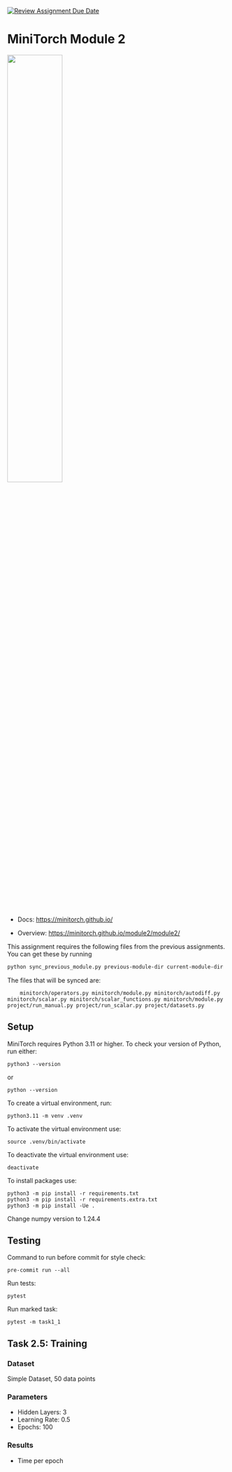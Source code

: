 [![Review Assignment Due Date](https://classroom.github.com/assets/deadline-readme-button-22041afd0340ce965d47ae6ef1cefeee28c7c493a6346c4f15d667ab976d596c.svg)](https://classroom.github.com/a/YFgwt0yY)
# MiniTorch Module 2

<img src="https://minitorch.github.io/minitorch.svg" width="50%">


* Docs: https://minitorch.github.io/

* Overview: https://minitorch.github.io/module2/module2/

This assignment requires the following files from the previous assignments. You can get these by running

```bash
python sync_previous_module.py previous-module-dir current-module-dir
```

The files that will be synced are:

        minitorch/operators.py minitorch/module.py minitorch/autodiff.py minitorch/scalar.py minitorch/scalar_functions.py minitorch/module.py project/run_manual.py project/run_scalar.py project/datasets.py


## Setup

MiniTorch requires Python 3.11 or higher. To check your version of Python, run either:
```
python3 --version
```
or
```
python --version
```

To create a virtual environment, run:
```
python3.11 -m venv .venv
```

To activate the virtual environment use:
```
source .venv/bin/activate
```
To deactivate the virtual environment use:
```
deactivate
```

To install packages use:
```
python3 -m pip install -r requirements.txt
python3 -m pip install -r requirements.extra.txt
python3 -m pip install -Ue .

```

Change numpy version to 1.24.4

## Testing

Command to run before commit for style check:
```
pre-commit run --all
```

Run tests:
```
pytest
```
Run marked task:
```
pytest -m task1_1
```

## Task 2.5: Training

### Dataset
Simple Dataset, 50 data points

### Parameters
- Hidden Layers: 3
- Learning Rate: 0.5
- Epochs: 100

### Results
- Time per epoch


